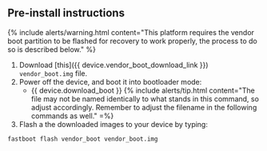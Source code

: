## Pre-install instructions

{% include alerts/warning.html content="This platform requires the vendor boot partition to be flashed for recovery to work properly, the process to do so is described below." %}

1. Download [this]({{ device.vendor_boot_download_link }}) `vendor_boot.img` file.
2. Power off the device, and boot it into bootloader mode:
    * {{ device.download_boot }}
{% include alerts/tip.html content="The file may not be named identically to what stands in this command, so adjust accordingly. Remember to adjust the filename in the following commands as well." =%}
3. Flash a the downloaded images to your device by typing:
```
fastboot flash vendor_boot vendor_boot.img
```
